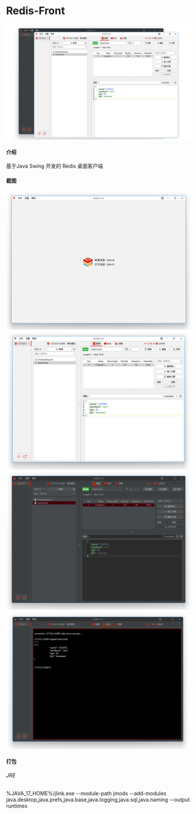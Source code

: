 # Redis-Front
<img src="screenshot/redisfront.png">

#### 介绍
基于Java Swing 开发的 Redis 桌面客户端

#### 截图

<img src="screenshot/1.png">
<img src="screenshot/2.png">
<img src="screenshot/3.png">
<img src="screenshot/4.png">

#### 打包

###### JRE
%JAVA_17_HOME%/jlink.exe --module-path jmods --add-modules java.desktop,java.prefs,java.base,java.logging,java.sql,java.naming --output runtimes
